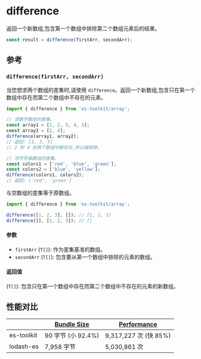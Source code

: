 # difference

返回一个新数组,包含第一个数组中排除第二个数组元素后的结果。

```typescript
const result = difference(firstArr, secondArr);
```

## 参考

### `difference(firstArr, secondArr)`

当您想求两个数组的差集时,请使用 `difference`。返回一个新数组,包含只在第一个数组中存在而第二个数组中不存在的元素。

```typescript
import { difference } from 'es-toolkit/array';

// 求数字数组的差集。
const array1 = [1, 2, 3, 4, 5];
const array2 = [2, 4];
difference(array1, array2);
// 返回: [1, 3, 5]
// 2 和 4 在两个数组中都存在,所以被排除。

// 求字符串数组的差集。
const colors1 = ['red', 'blue', 'green'];
const colors2 = ['blue', 'yellow'];
difference(colors1, colors2);
// 返回: ['red', 'green']
```

与空数组的差集等于原数组。

```typescript
import { difference } from 'es-toolkit/array';

difference([1, 2, 3], []); // [1, 2, 3]
difference([], [1, 2, 3]); // []
```

#### 参数

- `firstArr` (`T[]`): 作为差集基准的数组。
- `secondArr` (`T[]`): 包含要从第一个数组中排除的元素的数组。

#### 返回值

(`T[]`): 包含只在第一个数组中存在而第二个数组中不存在的元素的新数组。

## 性能对比

|            | [Bundle Size](../../bundle-size.md) | [Performance](../../performance.md) |
| ---------- | ----------------------------------- | ----------------------------------- |
| es-toolkit | 90 字节 (小 92.4%)                   | 9,317,227 次 (快 85%)                |
| lodash-es  | 7,958 字节                           | 5,030,861 次                         |

